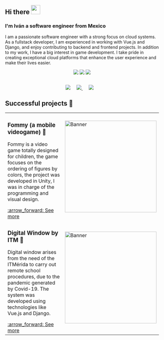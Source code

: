 ## Hi there <img src="https://user-images.githubusercontent.com/42378118/110234147-e3259600-7f4e-11eb-95be-0c4047144dea.gif" width="30"><br>

### I'm Iván a software engineer from Mexico
I am a passionate software engineer with a strong focus on cloud systems. As a fullstack developer, I am experienced in working with Vue.js and Django, and enjoy contributing to backend and frontend projects. In addition to my work, I have a big interest in game development. I take pride in creating exceptional cloud platforms that enhance the user experience and make their lives easier.

<p align="center">
  <img src ="https://github-readme-stats.vercel.app/api?username=VmasterpartV&show_icons=true&count_private=true&theme=radical&hide_border=true&hide=issues,contribs&bg_color=00000000">
  <img src ="https://github-readme-stats.vercel.app/api/top-langs/?username=VmasterpartV&layout=compact&hide_border=true&theme=radical&bg_color=00000000&langs_count=6&hide=jupyter%20notebook,tex,css,php">
  <img src ="https://github-readme-streak-stats.herokuapp.com?user=VmasterpartV&theme=radical&hide_border=true&background=FFFFFF00">
  <br>
  <br>
</p>

<p align="center">
  <a href="mailto:mhyi010221@gmail.com"><img src="https://img.shields.io/badge/gmail-%23D14836.svg?&style=for-the-badge&logo=gmail&logoColor=white" /></a>&nbsp;&nbsp;&nbsp;&nbsp;
  <a href="https://www.facebook.com/ivan.mota.09/"><img src="https://img.shields.io/badge/facebook-%233B5998.svg?&style=for-the-badge&logo=facebook&logoColor=white" />            </a>&nbsp;&nbsp;&nbsp;&nbsp;
  <a href="https://www.linkedin.com/in/ivanmota09/"><img src="https://img.shields.io/badge/linkedin-%230077B5.svg?&style=for-the-badge&logo=linkedin&logoColor=white" /></a>&nbsp;&nbsp;&nbsp;&nbsp;
</p>

## Successful projects 🚀

<!-- START: Auto generated by Github Action -->
<table><tr>
  <td>
    <h3> Fommy (a mobile videogame) 📱  </h3>
    <p>Fommy is a video game totally designed for children, the game focuses on the ordering of figures by colors, the project was developed in Unity, I was in charge of the programming and visual design.</p>
    <a href="https://play.google.com/store/apps/details?id=com.MasterpartGames.Fommy">:arrow_forward: See more</a>
  </td>
  <td>
    <img src="https://play-lh.googleusercontent.com/vvGA2Bn5u90AX2HrlHWcdfrknDUrsrTHZAFm1rx-d6K6QyZnV5VsPpr7oZGtpUAzCD3-=s180-rw" alt="Banner" width="300px">
  </td>
</tr>

<tr>
  <td>
    <h3> Digital Window by ITM 🏫</h3>
    <p>Digital window arises from the need of the ITMérida to carry out remote school procedures, due to the pandemic generated by Covid-19. The system was developed using technologies like Vue.js and Django.</p>
    <a href="https://maia.aaaimx.org/#/">:arrow_forward: See more</a>
  </td>
  <td>
    <img src="https://external-content.duckduckgo.com/iu/?u=https%3A%2F%2Ftse1.mm.bing.net%2Fth%3Fid%3DOIP.TX-4KipJMfm7GFt2i1Zq_QHaIF%26pid%3DApi&f=1&ipt=5b6338fcd96289922b1596268d1eb488b5cb904b232abc7242f14f01614842a0&ipo=images" alt="Banner" width="300px">
  </td>
</tr>
</table>

